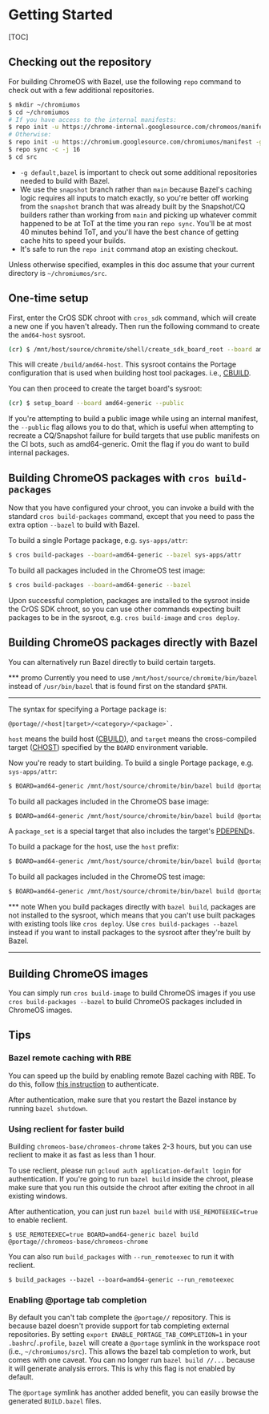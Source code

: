 # Getting Started

[TOC]

## Checking out the repository

For building ChromeOS with Bazel, use the following `repo` command to check out
with a few additional repositories.

```sh
$ mkdir ~/chromiumos
$ cd ~/chromiumos
# If you have access to the internal manifests:
$ repo init -u https://chrome-internal.googlesource.com/chromeos/manifest-internal -g default,bazel -b snapshot
# Otherwise:
$ repo init -u https://chromium.googlesource.com/chromiumos/manifest -g default,bazel -b snapshot
$ repo sync -c -j 16
$ cd src
```

- `-g default,bazel` is important to check out some additional repositories
  needed to build with Bazel.
- We use the `snapshot` branch rather than `main` because Bazel's caching logic
  requires all inputs to match exactly, so you're better off working from the
  `snapshot` branch that was already built by the Snapshot/CQ builders rather
  than working from `main` and picking up whatever commit happened to be at ToT
  at the time you ran `repo sync`. You'll be at most 40 minutes behind ToT, and
  you'll have the best chance of getting cache hits to speed your builds.
- It's safe to run the `repo init` command atop an existing checkout.

Unless otherwise specified, examples in this doc assume that your current
directory is `~/chromiumos/src`.

## One-time setup

First, enter the CrOS SDK chroot with `cros_sdk` command, which will create a
new one if you haven't already. Then run the following command to create the
`amd64-host` sysroot.

```sh
(cr) $ /mnt/host/source/chromite/shell/create_sdk_board_root --board amd64-host --profile sdk/bootstrap
```

This will create `/build/amd64-host`. This sysroot contains the Portage
configuration that is used when building host tool packages. i.e., [CBUILD].

You can then proceed to create the target board's sysroot:

```sh
(cr) $ setup_board --board amd64-generic --public
```

If you're attempting to build a public image while using an internal manifest,
the `--public` flag allows you to do that, which is useful when attempting to
recreate a CQ/Snapshot failure for build targets that use public manifests on
the CI bots, such as amd64-generic. Omit the flag if you do want to build
internal packages.

[CBUILD]: https://wiki.gentoo.org/wiki/Embedded_Handbook/General/Introduction#Toolchain_tuples

## Building ChromeOS packages with `cros build-packages`

Now that you have configured your chroot, you can invoke a build with the
standard `cros build-packages` command, except that you need to pass the extra
option `--bazel` to build with Bazel.

To build a single Portage package, e.g. `sys-apps/attr`:

```sh
$ cros build-packages --board=amd64-generic --bazel sys-apps/attr
```

To build all packages included in the ChromeOS test image:

```sh
$ cros build-packages --board=amd64-generic --bazel
```

Upon successful completion, packages are installed to the sysroot inside the
CrOS SDK chroot, so you can use other commands expecting built packages to be in
the sysroot, e.g. `cros build-image` and `cros deploy`.

## Building ChromeOS packages directly with Bazel

You can alternatively run Bazel directly to build certain targets.

*** promo
Currently you need to use `/mnt/host/source/chromite/bin/bazel` instead of
`/usr/bin/bazel` that is found first on the standard `$PATH`.
***

The syntax for specifying a Portage package is:

```
@portage//<host|target>/<category>/<package>`.
```

`host` means the build host ([CBUILD]), and `target` means the cross-compiled
target ([CHOST]) specified by the `BOARD` environment variable.

Now you're ready to start building. To build a single Portage package, e.g.
`sys-apps/attr`:

```sh
$ BOARD=amd64-generic /mnt/host/source/chromite/bin/bazel build @portage//target/sys-apps/attr
```

To build all packages included in the ChromeOS base image:

```sh
$ BOARD=amd64-generic /mnt/host/source/chromite/bin/bazel build @portage//target/virtual/target-os:package_set
```

A `package_set` is a special target that also includes the target's [PDEPEND]s.

To build a package for the host, use the `host` prefix:

```sh
$ BOARD=amd64-generic /mnt/host/source/chromite/bin/bazel build @portage//host/app-shells/bash
```

To build all packages included in the ChromeOS test image:

```sh
$ BOARD=amd64-generic /mnt/host/source/chromite/bin/bazel build @portage//target/virtual/target-os:package_set @portage//target/virtual/target-os-dev:package_set @portage//target/virtual/target-os-test:package_set
```

*** note
When you build packages directly with `bazel build`, packages are not installed
to the sysroot, which means that you can't use built packages with existing
tools like `cros deploy`. Use `cros build-packages --bazel` instead if you want
to install packages to the sysroot after they're built by Bazel.
***

[CBUILD]: https://wiki.gentoo.org/wiki/Embedded_Handbook/General/Introduction#Toolchain_tuples
[CHOST]: https://wiki.gentoo.org/wiki/Embedded_Handbook/General/Introduction#Toolchain_tuples
[PDEPEND]: https://devmanual.gentoo.org/general-concepts/dependencies/#post-dependencies

## Building ChromeOS images

You can simply run `cros build-image` to build ChromeOS images if you use
`cros build-packages --bazel` to build ChromeOS packages included in ChromeOS
images.

## Tips

### Bazel remote caching with RBE

You can speed up the build by enabling remote Bazel caching with RBE.
To do this, follow [this instruction](https://chromium.googlesource.com/chromiumos/docs/+/HEAD/developer_guide.md#authenticate-for-remote-bazel-caching-with-rbe_if-applicable)
to authenticate.

After authentication, make sure that you restart the Bazel instance by running
`bazel shutdown`.

### Using reclient for faster build

Building `chromeos-base/chromeos-chrome` takes 2-3 hours, but you can use reclient
to make it as fast as less than 1 hour.

To use reclient, please run `gcloud auth application-default login` for
authentication. If you're going to run `bazel build` inside the chroot, please
make sure that you run this outside the chroot after exiting the chroot in all
existing windows.

After authentication, you can just run `bazel build` with `USE_REMOTEEXEC=true`
to enable reclient.

```
$ USE_REMOTEEXEC=true BOARD=amd64-generic bazel build @portage//chromeos-base/chromeos-chrome
```

You can also run `build_packages` with `--run_remoteexec` to run it with reclient.

```
$ build_packages --bazel --board=amd64-generic --run_remoteexec
```

### Enabling @portage tab completion

By default you can't tab complete the `@portage//` repository. This is because
bazel doesn't provide support for tab completing external repositories. By
setting `export ENABLE_PORTAGE_TAB_COMPLETION=1` in your `.bashrc`/`.profile`,
`bazel` will create a `@portage` symlink in the workspace root (i.e.,
`~/chromiumos/src`). This allows the bazel tab completion to work, but comes
with one caveat. You can no longer run `bazel build //...` because it will
generate analysis errors. This is why this flag is not enabled by default.

The `@portage` symlink has another added benefit, you can easily browse the
generated `BUILD.bazel` files.
